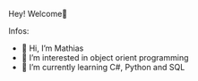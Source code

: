 Hey! Welcome👀

Infos:
- 👋 Hi, I’m Mathias
- 👀 I’m interested in object orient programming
- 🌱 I’m currently learning C#, Python and SQL
